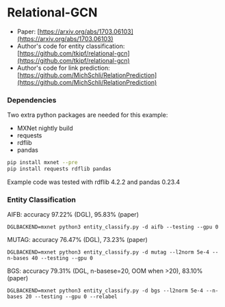 # Relational-GCN

* Paper: [https://arxiv.org/abs/1703.06103](https://arxiv.org/abs/1703.06103)
* Author's code for entity classification: [https://github.com/tkipf/relational-gcn](https://github.com/tkipf/relational-gcn)
* Author's code for link prediction: [https://github.com/MichSchli/RelationPrediction](https://github.com/MichSchli/RelationPrediction)

### Dependencies
Two extra python packages are needed for this example: 

- MXNet nightly build
- requests
- rdflib
- pandas

```bash
pip install mxnet --pre
pip install requests rdflib pandas
```

Example code was tested with rdflib 4.2.2 and pandas 0.23.4

### Entity Classification
AIFB: accuracy 97.22% (DGL), 95.83% (paper)
```
DGLBACKEND=mxnet python3 entity_classify.py -d aifb --testing --gpu 0
```

MUTAG: accuracy 76.47% (DGL), 73.23% (paper)
```
DGLBACKEND=mxnet python3 entity_classify.py -d mutag --l2norm 5e-4 --n-bases 40 --testing --gpu 0
```

BGS: accuracy 79.31% (DGL, n-basese=20, OOM when >20), 83.10% (paper)
```
DGLBACKEND=mxnet python3 entity_classify.py -d bgs --l2norm 5e-4 --n-bases 20 --testing --gpu 0 --relabel
```
